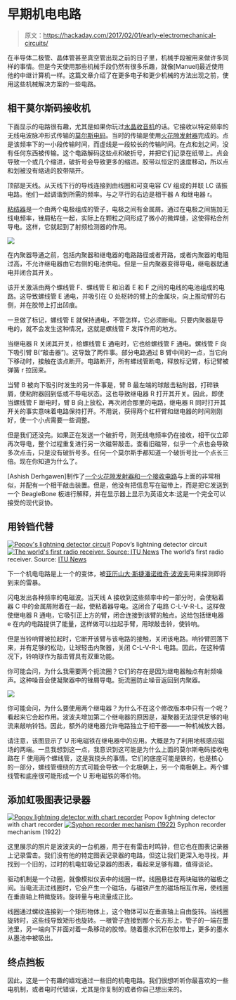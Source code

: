# 早期机电电路

> 原文：<https://hackaday.com/2017/02/01/early-electromechanical-circuits/>

在半导体二极管、晶体管甚至真空管出现之前的日子里，机械手段被用来做许多同样的事情。但是今天使用那些机械手段仍然有很多乐趣，就像[Manuel]最近使用他的中继计算机一样。这篇文章介绍了在更多电子和更少机械的方法出现之前，使用这些机械解决方案的一些电路。

## 相干莫尔斯码接收机

下面显示的电路很有趣，尤其是如果你玩过[水晶收音机](http://hackaday.com/2016/04/07/getting-serious-about-crystal-radios/)的话。它接收以特定频率的无线电波脉冲形式传输的[莫尔斯电码](https://en.wikipedia.org/wiki/Morse_code)。当时的传输是使用[火花隙发射器](https://en.wikipedia.org/wiki/Spark-gap_transmitter)完成的。点是该频率下的一小段传输时间，而虚线是一段较长的传输时间。在点和划之间，没有任何东西被传输。这个电路解码这些点和破折号，并把它们记录在纸带上。点会导致一个或几个缩进，破折号会导致更多的缩进。胶带以恒定的速度移动，所以点和划被没有缩进的胶带隔开。

顶部是天线。从天线下行的导线连接到由线圈和可变电容 CV 组成的并联 LC 谐振电路。他们一起调谐到所需的频率。与之平行的右边是相干器 A 和继电器 r。

[粘结器](https://en.wikipedia.org/wiki/Coherer)是一个由两个电极组成的管子，电极之间有金属屑。通过在电极之间施加无线电频率，锉屑粘在一起，实际上在颗粒之间形成了微小的微焊缝，这使得粘合剂导电。这样，它就起到了射频检测器的作用。

[![](img/690379b712544377b1abdc6da3c5e625.png)](https://hackaday.com/wp-content/uploads/2017/02/recepteur_tube_limaille.jpg)

在内聚器导通之前，包括内聚器和继电器的电路路径或者开路，或者内聚器的电阻过高，不允许继电器由它右侧的电池供电。但是一旦内聚器变得导电，继电器就通电并闭合其开关。

该开关激活由两个螺线管 F、螺线管 E 和沿着 E 和 F 之间的电线的电池组成的电路。这导致螺线管 E 通电，并吸引在 O 处枢转的臂上的金属块，向上推动臂的右侧，并在胶带上打出凹痕。

一旦做了标记，螺线管 E 就保持通电，不管怎样，它必须断电。只要内聚器是导电的，就不会发生这种情况，这就是螺线管 F 发挥作用的地方。

当继电器 R 关闭其开关，给螺线管 E 通电时，它也给螺线管 F 通电。螺线管 F 向下吸引臂 B(“敲击器”)。这导致了两件事。部分电路通过 B 臂中间的一点，当它向下移动时，接触在该点断开。电路断开，所有螺线管断电，释放标记臂，标记臂被弹簧 r 拉回来。

当臂 B 被向下吸引时发生的另一件事是，臂 B 最左端的球敲击粘附器，打碎铁屑，使粘附器回到低或不导电状态。这也导致继电器 R 打开其开关。因此，即使当螺线管 F 断电时，臂 B 向上放松，再次闭合那里的电路，继电器 R 同时打开其开关的事实意味着电路保持打开。不用说，获得两个杠杆臂和继电器的时间刚刚好，使一个小点需要一些调整。

但是我们还没完。如果正在发送一个破折号，则无线电频率仍在接收，相干仪立即再次导电，整个过程重复进行另一次磁带敲击。查看旧磁带，似乎一个点也会导致多次点击，只是没有破折号多。任何一个莫尔斯手都知道一个破折号比一个点长三倍。现在你知道为什么了。

[Ashish Derhgawen]制作了[一个火花隙发射器和一个接收电路](http://hackaday.com/2016/03/29/spark-gap-and-coherer-meet-beagle-bone/)与上面的非常相似，并配有一个相干敲击装置。但是，他没有把信息写在磁带上，而是把它发送到一个 BeagleBone 板进行解释，并在显示器上显示为英语文本:这是一个完全可以接受的现代妥协。

## 用铃铛代替

 [![Popov's lightning detector circuit](img/84e9f7081ebfd9c565c4e7b5e3f6a982.png "popov_receiver")](https://hackaday.com/popov_receiver-2/) Popov’s lightning detector circuit [![The world's first radio receiver. Source: ITU News](img/bec0dc45873f69dae9bead2bb6d0a0b7.png "57_02")](https://hackaday.com/2017/01/09/did-a-russian-physicist-invent-radio/57_02/) The world’s first radio receiver. Source: [ITU News](http://www.itu.int/net/itunews/issues/2009/09/57.aspx)

下一个机电电路是上一个的变体，被[亚历山大·斯捷潘诺维奇·波波夫](http://hackaday.com/2017/01/09/did-a-russian-physicist-invent-radio/)用来探测即将到来的雷暴。

闪电发出各种频率的电磁波。当天线 A 接收到这些频率中的一部分时，会使粘着器 C 中的金属屑附着在一起，使粘着器导电。这闭合了电路 C-L-V-R-L。这样做使继电器 R 通电，它吸引正上方的臂，闭合连接到该臂的触点。这给包括继电器 e 在内的电路提供了能量，这样做可以拉起手臂，用球敲击铃，使铃响。

但是当铃响臂被拉起时，它断开该臂与该电路的接触，关闭该电路。响铃臂回落下来，并有足够的松动，让球轻击内聚器，关闭 C-L-V-R-L 电路。因此，在这种情况下，铃响球作为敲击臂具有双重功能。

你可能会问，为什么我需要两个扼流圈？它们的存在是因为继电器触点有射频噪声。这种噪音会使凝聚器中的锉屑导电。扼流圈防止噪音返回到内聚器。

[![](img/226479cdba041f3d2eff46334acb903e.png)](https://hackaday.com/wp-content/uploads/2017/02/alternate_popov_lightning_detector.jpg)

你可能会问，为什么要使用两个继电器？为什么不在这个修改版本中只有一个呢？看起来它会起作用。波波夫增加第二个继电器的原因是，凝聚器无法提供足够的电流来敲响铃铛。因此，额外的继电器允许电路独立于相干器——一种机械放大器。

请注意，该图显示了 U 形电磁铁在继电器中的应用。大概是为了利用地核感应磁场的两端。一旦我想到这一点，我意识到这可能是为什么上面的莫尔斯电码接收电路在 F 使用两个螺线管，这是我挠头的事情。它们的底座可能是铁的，也是核心的一部分，螺线管缠绕的方式可能会导致一个北极朝上，另一个南极朝上。两个螺线管和底座很可能形成一个 U 形电磁铁的等价物。

## 添加虹吸图表记录器

 [![Popov lightning detector with chart recorder](img/9b95e63db1874e3321a6524c3aa1ca53.png "Popov lightning detector with chart recorder")](https://hackaday.com/2017/02/01/early-electromechanical-circuits/popov1_receiver_with_chart_recorder/) Popov lightning detector with chart recorder [![Syphon recorder mechanism (1922)](img/51dfd8a801426cafc8b5596f13137565.png "syphon_recorder_mechanism_1922")](https://hackaday.com/syphon_recorder_mechanism_1922-2/) Syphon recorder mechanism (1922)

这里展示的照片是波波夫的一台机器，用于在有雷击时鸣钟，但它也在图表记录器上记录雷击。我们没有他的特定图表记录器的电路，但这让我们更深入地寻找，并找到一个旧的，过时的机电虹吸记录器的图表，看起来足够有趣，值得谈论。

驱动机制是一个动圈，就像模拟仪表中的线圈一样。线圈悬挂在两块磁铁的磁极之间。当电流流过线圈时，它会产生一个磁场，与磁铁产生的磁场相互作用，使线圈在垂直轴上稍微旋转。旋转量与电流量成正比。

线圈通过螺纹连接到一个矩形物体上，这个物体可以在垂直轴上自由旋转。当线圈旋转时，这些线导致矩形也旋转。一根管子连接到那个长方形上，管子的一端在墨池里，另一端向下并面对着一条移动的胶带。随着墨水沉积在胶带上，更多的墨水从墨池中被吸出。

## 终点挡板

因此，这是一个有趣的嬉戏通过一些旧的机电电路。我们很想听听你最喜欢的一些电机制，或者电时代错误，尤其是你复制的或者你自己想出来的。